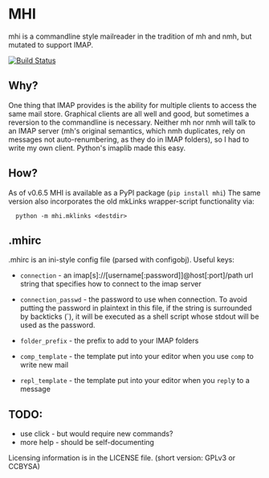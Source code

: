 MHI
===

mhi is a commandline style mailreader in the tradition of mh and nmh,
but mutated to support IMAP.

[![Build Status](https://travis-ci.org/pjz/mhi.svg?branch=master)](https://travis-ci.org/pjz/mhi)

Why?
----

One thing that IMAP provides is the ability for multiple clients to
access the same mail store. Graphical clients are all well and good,
but sometimes a reversion to the commandline is necessary. Neither mh
nor nmh will talk to an IMAP server (mh's original semantics, which
nmh duplicates, rely on messages not auto-renumbering, as they do in
IMAP folders), so I had to write my own client.  Python's imaplib made this easy.

How?
----

As of v0.6.5 MHI is available as a PyPI package (`pip install mhi`)
The same version also incorporates the old mkLinks wrapper-script functionality
via:

      python -m mhi.mklinks <destdir>

.mhirc
------

.mhirc is an ini-style config file (parsed with configobj).  Useful keys:

 * `connection` - an imap[s]://[username[:password]]@host[:port]/path url string that
 specifies how to connect to the imap server

 * `connection_passwd` - the password to use when connection. To avoid putting the
 password in plaintext in this file, if the string is surrounded by backticks
 (`), it will be executed as a shell script whose stdout will be used as the
 password.

 * `folder_prefix` - the prefix to add to your IMAP folders

 * `comp_template` - the template put into your editor when you use `comp` to write new mail

 * `repl_template` - the template put into your editor when you `repl`y to a message



TODO:
-----

 * use click - but would require new commands?
 * more help - should be self-documenting

Licensing information is in the LICENSE file. (short version: GPLv3 or CCBYSA)

